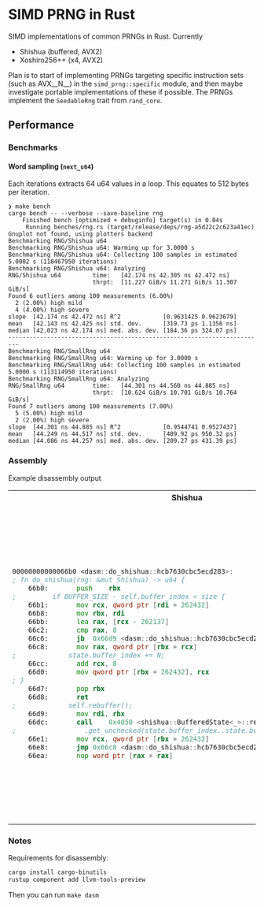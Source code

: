 # SIMD PRNG in Rust

SIMD implementations of common PRNGs in Rust.
Currently

* Shishua (buffered, AVX2)
* Xoshiro256++ (x4, AVX2)

Plan is to start of implementing PRNGs targeting specific instruction sets (such as AVX__N__) in the `simd_prng::specific` module,
and then maybe investigate portable implementations of these if possible.
The PRNGs implement the `SeedableRng` trait from `rand_core`.

## Performance

### Benchmarks

#### Word sampling (`next_u64`)

Each iterations extracts 64 u64 values in a loop. This equates to 512 bytes per iteration.

```
❯ make bench
cargo bench -- --verbose --save-baseline rng
    Finished bench [optimized + debuginfo] target(s) in 0.04s
     Running benches/rng.rs (target/release/deps/rng-a5d22c2c623a41ec)
Gnuplot not found, using plotters backend
Benchmarking RNG/Shishua u64
Benchmarking RNG/Shishua u64: Warming up for 3.0000 s
Benchmarking RNG/Shishua u64: Collecting 100 samples in estimated 5.0002 s (118467950 iterations)
Benchmarking RNG/Shishua u64: Analyzing
RNG/Shishua u64         time:   [42.174 ns 42.305 ns 42.472 ns]
                        thrpt:  [11.227 GiB/s 11.271 GiB/s 11.307 GiB/s]
Found 6 outliers among 100 measurements (6.00%)
  2 (2.00%) high mild
  4 (4.00%) high severe
slope  [42.174 ns 42.472 ns] R^2            [0.9631425 0.9623679]
mean   [42.143 ns 42.425 ns] std. dev.      [319.73 ps 1.1356 ns]
median [42.023 ns 42.174 ns] med. abs. dev. [184.36 ps 324.07 ps]
-------------------------------------------------------------------------
Benchmarking RNG/SmallRng u64
Benchmarking RNG/SmallRng u64: Warming up for 3.0000 s
Benchmarking RNG/SmallRng u64: Collecting 100 samples in estimated 5.0000 s (113114950 iterations)
Benchmarking RNG/SmallRng u64: Analyzing
RNG/SmallRng u64        time:   [44.301 ns 44.560 ns 44.885 ns]
                        thrpt:  [10.624 GiB/s 10.701 GiB/s 10.764 GiB/s]
Found 7 outliers among 100 measurements (7.00%)
  5 (5.00%) high mild
  2 (2.00%) high severe
slope  [44.301 ns 44.885 ns] R^2            [0.9544741 0.9527437]
mean   [44.249 ns 44.517 ns] std. dev.      [409.92 ps 950.32 ps]
median [44.086 ns 44.257 ns] med. abs. dev. [209.27 ps 431.39 ps]
```

### Assembly

Example disassembly output

<table>
<tr>
<th>Shishua</th>
<th>SmallRng</th>
</tr>
<tr>
<td>
  
```asm
00000000000066b0 <dasm::do_shishua::hcb7630cbc5ecd283>:
; fn do_shishua(rng: &mut Shishua) -> u64 {
    66b0:      	push	rbx
;         if BUFFER_SIZE - self.buffer_index < size {
    66b1:      	mov	rcx, qword ptr [rdi + 262432]
    66b8:      	mov	rbx, rdi
    66bb:      	lea	rax, [rcx - 262137]
    66c2:      	cmp	rax, 8
    66c6:      	jb	0x66d9 <dasm::do_shishua::hcb7630cbc5ecd283+0x29>
    66c8:      	mov	rax, qword ptr [rbx + rcx]
;             state.buffer_index += N;
    66cc:      	add	rcx, 8
    66d0:      	mov	qword ptr [rbx + 262432], rcx
; }
    66d7:      	pop	rbx
    66d8:      	ret
;             self.rebuffer();
    66d9:      	mov	rdi, rbx
    66dc:      	call	0x4050 <shishua::BufferedState<_>::rebuffer::h90eab48a07bd5f7f>
;                 .get_unchecked(state.buffer_index..state.buffer_index + N);
    66e1:      	mov	rcx, qword ptr [rbx + 262432]
    66e8:      	jmp	0x66c8 <dasm::do_shishua::hcb7630cbc5ecd283+0x18>
    66ea:      	nop	word ptr [rax + rax]
```
  
</td>
<td>

```asm
00000000000066f0 <dasm::do_small_rng::h0abe4afe95d09cce>:
;             .wrapping_add(self.s[3])
    66f0:      	mov	r9, qword ptr [rdi + 24]
;         let result_plusplus = self.s[0]
    66f4:      	mov	rdx, qword ptr [rdi]
    66f7:      	mov	rcx, qword ptr [rdi + 16]
;         let t = self.s[1] << 17;
    66fb:      	mov	rsi, qword ptr [rdi + 8]
    66ff:      	lea	rax, [r9 + rdx]
;         self.s[2] ^= self.s[0];
    6703:      	xor	rcx, rdx
;         self.s[3] ^= self.s[1];
    6706:      	xor	r9, rsi
;         let t = self.s[1] << 17;
    6709:      	mov	r8, rsi
    670c:      	shl	r8, 17
    6710:      	rorx	rax, rax, 41
;         self.s[1] ^= self.s[2];
    6716:      	xor	rsi, rcx
;         self.s[2] ^= t;
    6719:      	xor	rcx, r8
    671c:      	add	rax, rdx
;         self.s[0] ^= self.s[3];
    671f:      	xor	rdx, r9
;         self.s[1] ^= self.s[2];
    6722:      	mov	qword ptr [rdi + 8], rsi
;         self.s[0] ^= self.s[3];
    6726:      	mov	qword ptr [rdi], rdx
    6729:      	rorx	rdx, r9, 19
;         self.s[2] ^= t;
    672f:      	mov	qword ptr [rdi + 16], rcx
;         self.s[3] = self.s[3].rotate_left(45);
    6733:      	mov	qword ptr [rdi + 24], rdx
; }
    6737:      	ret
    6738:      	nop	dword ptr [rax + rax]
```

</td>
</tr>
</table>

### Notes

Requirements for disassembly:

```sh
cargo install cargo-binutils
rustup component add llvm-tools-preview
```

Then you can run `make dasm`
